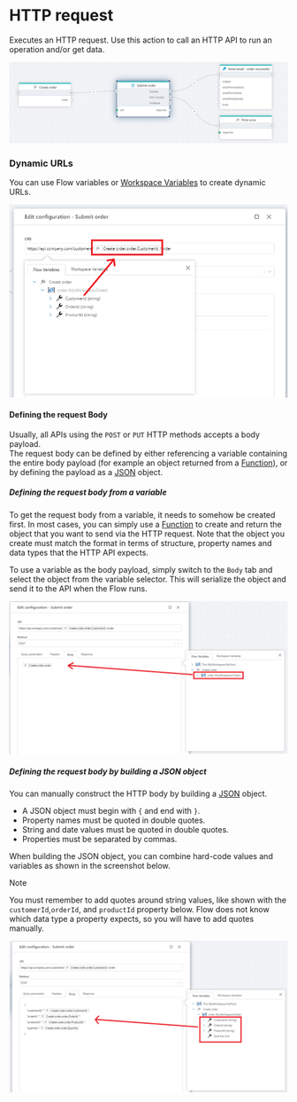 # HTTP request

Executes an HTTP request. Use this action to call an HTTP API to run an operation and/or get data. 

![img](/images/flow/http-request.png)

### Dynamic URLs

You can use Flow variables or [Workspace Variables](../../workspaces/workspace-variables.md) to create dynamic URLs. 

![img](/images/flow/http-request-dynamic-url.png)

#### Defining the request Body
Usually, all APIs using the `POST` or `PUT` HTTP methods accepts a body payload.   
The request body can be defined by either referencing a variable containing the entire body payload (for example an object returned from a [Function](../built-in/function.md)), or by defining the payload as a [JSON](https://en.wikipedia.org/wiki/JSON) object.

##### Defining the request body from a variable

To get the request body from a variable, it needs to somehow be created first. In most cases, you can simply use a [Function](../built-in/function.md) to create and return the object that you want to send via the HTTP request. Note that the object you create must match the format in terms of structure, property names and data types that the HTTP API expects.  

To use a variable as the body payload, simply switch to the `Body` tab and select the object from the variable selector. This will serialize the object and send it to the API when the Flow runs.  

![img](/images/flow/http-request-body-variable.png)

##### Defining the request body by building a JSON object

You can manually construct the HTTP body by building a [JSON](https://en.wikipedia.org/wiki/JSON) object. 
- A JSON object must begin with `{` and end with `}`.  
- Property names must be quoted in double quotes.
- String and date values must be quoted in double quotes.
- Properties must be separated by commas.

When building the JSON object, you can combine hard-code values and variables as shown in the screenshot below.

> [!NOTE]
> You must remember to add quotes around string values, like shown with the `customerId`,`orderId`, and `productId` property below. Flow does not know which data type a property expects, so you will have to add quotes manually.

![img](/images/flow/http-request-body-json.png)

<br/>